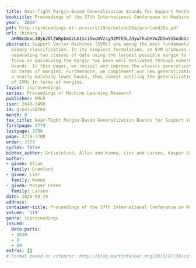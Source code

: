```yaml
---
title: Near-Tight Margin-Based Generalization Bounds for Support Vector Machines
booktitle: Proceedings of the 37th International Conference on Machine Learning
year: '2020'
pdf: http://proceedings.mlr.press/v119/gronlund20a/gronlund20a.pdf
url: !binary |-
  aHR0cDovL3Byb2NlZWRpbmdzLm1sci5wcmVzcy92MTE5L2dyw7hubHVuZDIwYS5odG1s
abstract: Support Vector Machines (SVMs) are among the most fundamental tools for
  binary classification. In its simplest formulation, an SVM produces a hyperplane
  separating two classes of data using the largest possible margin to the data. The
  focus on maximizing the margin has been well motivated through numerous generalization
  bounds. In this paper, we revisit and improve the classic generalization bounds
  in terms of margins. Furthermore, we complement our new generalization bound by
  a nearly matching lower bound, thus almost settling the generalization performance
  of SVMs in terms of margins.
layout: inproceedings
series: Proceedings of Machine Learning Research
publisher: PMLR
issn: 2640-3498
id: gronlund20a
month: 0
tex_title: Near-Tight Margin-Based Generalization Bounds for Support Vector Machines
firstpage: 3779
lastpage: 3788
page: 3779-3788
order: 3779
cycles: false
bibtex_author: Gr{\o}nlund, Allan and Kamma, Lior and Larsen, Kasper Green
author:
- given: Allan
  family: Grønlund
- given: Lior
  family: Kamma
- given: Kasper Green
  family: Larsen
date: 2020-09-29
address: 
container-title: Proceedings of the 37th International Conference on Machine Learning
volume: '119'
genre: inproceedings
issued:
  date-parts:
  - 2020
  - 9
  - 29
extras: []
# Format based on citeproc: http://blog.martinfenner.org/2013/07/30/citeproc-yaml-for-bibliographies/
---
```

